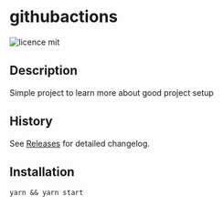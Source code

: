 # githubactions

![licence mit](https://img.shields.io/github/license/lucasstd/githubactions?color=bright-green&style=for-the-badge)

## Description
Simple project to learn more about good project setup

## History
See [Releases](https://github.com/lucasstd/githubactions/releases) for detailed changelog.

## Installation
```yarn && yarn start```
